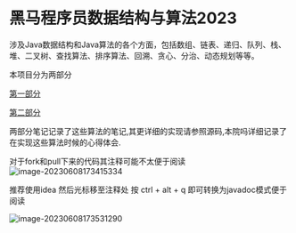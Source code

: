 # 黑马程序员数据结构与算法2023
涉及Java数据结构和Java算法的各个方面，包括数组、链表、递归、队列、栈、堆、二叉树、查找算法、排序算法、回溯、贪心、分治、动态规划等等。



本项目分为两部分

  [第一部分](./数据结构与算法1.md)

  [第二部分](./数据结构与算法1.md)

两部分笔记记录了这些算法的笔记,其更详细的实现请参照源码,本院吗详细记录了在实现这些算法时候的心得体会.

对于fork和pull下来的代码其注释可能不太便于阅读![image-20230608173415334](https://woldier-pic-repo-1309997478.cos.ap-chengdu.myqcloud.com/woldier/2023/06/58024eba90db874b039f81bf6ab92b45.png)

推荐使用idea 然后光标移至注释处 按 ctrl + alt + q 即可转换为javadoc模式便于阅读

![image-20230608173531290](https://woldier-pic-repo-1309997478.cos.ap-chengdu.myqcloud.com/woldier/2023/06/55c7d04643f4c4cac01a20da6f19290a.png)